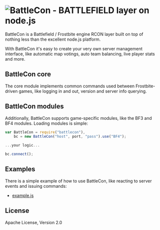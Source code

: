 ![BattleCon - BATTLEFIELD layer on node.js](https://raw.github.com/dcodeIO/BattleCon/master/BattleCon.png)
========================================
BattleCon is a Battlefield / Frostbite engine RCON layer built on top of nothing less than the excellent node.js
platform.

With BattleCon it's easy to create your very own server management interface, like automatic map votings, auto team
balancing, live player stats and more.

BattleCon core
--------------
The core module implements common commands used between Frostbite-driven games, like logging in and out, version and
server info querying.

BattleCon modules
-----------------
Additionally, BattleCon supports game-specific modules, like the BF3 and BF4 modules. Loading modules is simple:

```js
var BattleCon = require("battlecon"),
    bc = new BattleCon("host", port, "pass").use("BF4");

...your logic...

bc.connect();
```

Examples
--------
There is a simple example of how to use BattleCon, like reacting to server events and issuing commands:

* [example.js](https://github.com/dcodeIO/BattleCon/blob/master/example.js)


License
-------
Apache License, Version 2.0
